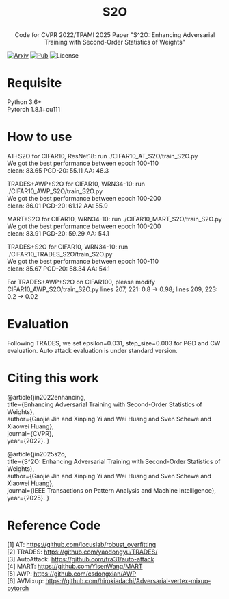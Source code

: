 # <p align="center">S2O</p>
<p align="center">Code for CVPR 2022/TPAMI 2025 Paper "S^2O: Enhancing Adversarial Training with Second-Order Statistics of Weights"</p> 

[![Arxiv](https://img.shields.io/badge/Arxiv-2303.10653-red.svg)](https://arxiv.org/abs/2203.06020)
[![Pub](https://img.shields.io/badge/Pub-CVPR'22-blue.svg)](https://arxiv.org/abs/2203.06020)
![License](https://img.shields.io/badge/license-MIT-yellow) 
 

# Requisite
Python 3.6+  
Pytorch 1.8.1+cu111

# How to use
AT+S2O for CIFAR10, ResNet18: run ./CIFAR10_AT_S2O/train_S2O.py  
We got the best performance between epoch 100-110  
clean: 83.65  PGD-20: 55.11  AA: 48.3

TRADES+AWP+S2O for CIFAR10, WRN34-10: run ./CIFAR10_AWP_S2O/train_S2O.py  
We got the best performance between epoch 100-200   
clean: 86.01  PGD-20: 61.12  AA: 55.9

MART+S2O for CIFAR10, WRN34-10: run ./CIFAR10_MART_S2O/train_S2O.py  
We got the best performance between epoch 100-200   
clean: 83.91  PGD-20: 59.29  AA: 54.1

TRADES+S2O for CIFAR10, WRN34-10: run ./CIFAR10_TRADES_S2O/train_S2O.py  
We got the best performance between epoch 100-110   
clean: 85.67  PGD-20: 58.34  AA: 54.1

For TRADES+AWP+S2O on CIFAR100,
please modify CIFAR10_AWP_S2O/train_S2O.py lines 207, 221: 0.8 -> 0.98; lines 209, 223: 0.2 -> 0.02

# Evaluation
Following TRADES, we set epsilon=0.031, step_size=0.003 for PGD and CW evaluation. Auto attack evaluation is under standard version.

# Citing this work
@article{jin2022enhancing,  
  title={Enhancing Adversarial Training with Second-Order Statistics of Weights},  
  author={Gaojie Jin and Xinping Yi and Wei Huang and Sven Schewe and Xiaowei Huang},  
  journal={CVPR},  
  year={2022}. 
}

@article{jin2025s2o,  
  title={S^2O: Enhancing Adversarial Training with Second-Order Statistics of Weights},  
  author={Gaojie Jin and Xinping Yi and Wei Huang and Sven Schewe and Xiaowei Huang},  
  journal={IEEE Transactions on Pattern Analysis and Machine Intelligence},  
  year={2025}. 
}

# Reference Code
[1] AT: https://github.com/locuslab/robust_overfitting  
[2] TRADES: https://github.com/yaodongyu/TRADES/  
[3] AutoAttack: https://github.com/fra31/auto-attack  
[4] MART: https://github.com/YisenWang/MART  
[5] AWP: https://github.com/csdongxian/AWP  
[6] AVMixup: https://github.com/hirokiadachi/Adversarial-vertex-mixup-pytorch
